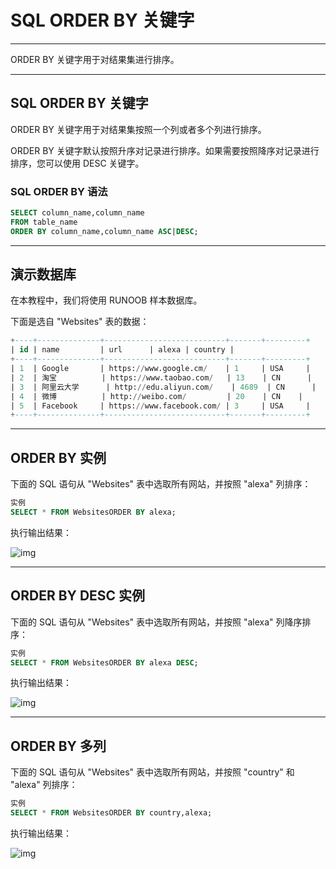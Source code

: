 # SQL ORDER BY 关键字

------

ORDER BY 关键字用于对结果集进行排序。

------

## SQL ORDER BY 关键字

ORDER BY 关键字用于对结果集按照一个列或者多个列进行排序。

ORDER BY 关键字默认按照升序对记录进行排序。如果需要按照降序对记录进行排序，您可以使用 DESC 关键字。

### SQL ORDER BY 语法

```sql
SELECT column_name,column_name
FROM table_name
ORDER BY column_name,column_name ASC|DESC;
```

 

------

## 演示数据库

在本教程中，我们将使用 RUNOOB 样本数据库。

下面是选自 "Websites" 表的数据：

```sql
+----+--------------+---------------------------+-------+---------+
| id | name         | url      | alexa | country |
+----+--------------+---------------------------+-------+---------+
| 1  | Google       | https://www.google.cm/    | 1     | USA     |
| 2  | 淘宝          | https://www.taobao.com/   | 13    | CN      |
| 3  | 阿里云大学      | http://edu.aliyun.com/    | 4689  | CN      |
| 4  | 微博          | http://weibo.com/         | 20    | CN    |
| 5  | Facebook     | https://www.facebook.com/ | 3     | USA     |
+----+--------------+---------------------------+-------+---------+
```

------

## ORDER BY 实例

下面的 SQL 语句从 "Websites" 表中选取所有网站，并按照 "alexa" 列排序：

```sql
实例
SELECT * FROM WebsitesORDER BY alexa;
```

执行输出结果：

![img](https://edu.aliyun.com/files/course/2017/09-24/005959f7d70e033211.jpg)

 

------

## ORDER BY DESC 实例

下面的 SQL 语句从 "Websites" 表中选取所有网站，并按照 "alexa" 列降序排序：

```sql
实例
SELECT * FROM WebsitesORDER BY alexa DESC;
```

执行输出结果：

![img](https://edu.aliyun.com/files/course/2017/09-24/010031f80c56149416.jpg)

 

------

## ORDER BY 多列

下面的 SQL 语句从 "Websites" 表中选取所有网站，并按照 "country" 和 "alexa" 列排序：

```sql
实例
SELECT * FROM WebsitesORDER BY country,alexa;
```

执行输出结果：

![img](https://edu.aliyun.com/files/course/2017/09-24/0100535b982b715330.jpg)